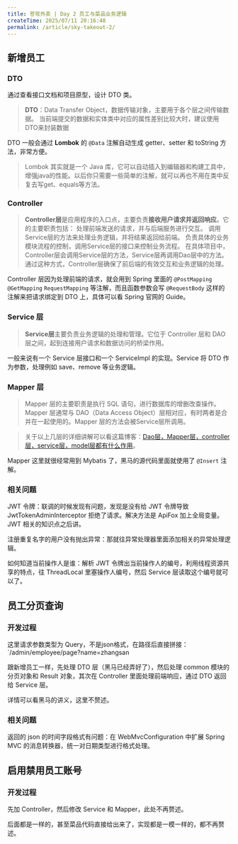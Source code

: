 ```yaml
---
title: 苍穹外卖 | Day 2 员工与菜品业务逻辑
createTime: 2025/07/11 20:16:48
permalink: /article/sky-takeout-2/
---
```

## 新增员工

### DTO

通过查看接口文档和项目原型，设计 DTO 类。

>  **DTO**：Data Transfer Object，数据传输对象，主要用于各个层之间传输数据。
>  当前端提交的数据和实体类中对应的属性差别比较大时，建议使用DTO来封装数据

DTO 一般会通过 **Lombok** 的  `@Data` 注解自动生成 getter、setter 和 toString 方法，非常方便。

> Lombok 其实就是一个 Java 库，它可以自动插入到编辑器和构建工具中，增强java的性能。以后你只需要一些简单的注解，就可以再也不用在类中反复去写get、equals等方法。

### Controller

> **Controller层**是应用程序的入口点，主要负责**接收用户请求并返回响应**。它的主要职责包括：
> 	处理前端发送的请求，并与后端服务进行交互。
> 	调用Service层的方法来处理业务逻辑，并将结果返回给前端。
> 	负责具体的业务模块流程的控制，调用Service层的接口来控制业务流程。
> 	在具体项目中，Controller层会调用Service层的方法，Service层再调用Dao层中的方法。
> 通过这种方式，Controller层确保了前后端的有效交互和业务逻辑的处理。

Controller 层因为处理前端的请求，就会用到 Spring 里面的 `@PostMapping` `@GetMapping` `RequestMapping` 等注解，而且函数参数会写 `@RequestBody` 这样的注解来把请求绑定到 DTO 上，具体可以看 Spring 官网的 Guide。

### Service 层

> **Service层**主要负责业务逻辑的处理和管理。它位于 Controller 层和 DAO 层之间，起到连接用户请求和数据访问的桥梁作用。

一般来说有一个 Service 层接口和一个 ServiceImpl 的实现。Service 将 DTO 作为参数，处理例如 save、remove 等业务逻辑。

### Mapper 层

> Mapper 层的主要职责是执行 SQL 语句，进行数据库的增删改查操作。Mapper 层通常与 DAO（Data Access Object）层相对应，有时两者是合并在一起使用的。Mapper 层的方法会被Service层所调用。

> 关于以上几层的详细讲解可以看这篇博客：[Dao层，Mapper层，controller层，service层，model层都有什么作用](https://blog.csdn.net/qq_38129062/article/details/88967217)。

Mapper 这里就很经常用到 Mybatis 了，黑马的源代码里面就使用了 `@Insert` 注解。

### 相关问题

JWT 令牌：联调的时候发现有问题，发现是没有给 JWT 令牌导致 JwtTokenAdminInterceptor 拒绝了请求。解决方法是 ApiFox 加上全局变量。JWT 相关的知识点之后讲。

注册重复名字的用户没有抛出异常：那就往异常处理器里面添加相关的异常处理逻辑。

如何知道当前操作人是谁：解析 JWT 令牌出当前操作人的编号，利用线程资源共享的特点，往 ThreadLocal 里塞操作人编号，然后 Service 层读取这个编号就可以了。

## 员工分页查询

### 开发过程

这里请求参数类型为 Query，不是json格式，在路径后直接拼接：`/admin/employee/page?name=zhangsan

跟新增员工一样，先处理 DTO 层（黑马已经弄好了），然后处理 common 模块的分页对象和 Result 对象，其次在 Controller 里面处理前端响应，通过 DTO 返回给 Service 层。

详情可以看黑马的讲义，这里不赘述。

### 相关问题

返回的 json 的时间字段格式有问题：在 WebMvcConfiguration 中扩展 Spring MVC 的消息转换器，统一对日期类型进行格式处理。

## 启用禁用员工账号

### 开发过程

先加 Controller，然后修改 Service 和 Mapper，此处不再赘述。

后面都是一样的，甚至菜品代码直接给出来了，实现都是一模一样的，都不再赘述。
